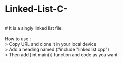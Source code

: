 # Linked-List-C-
<br>
# It is a singly linked list file.
<br>
<br>
How to use : 
<br>
 > Copy URL and clone it in your local device
 <br>
 > Add a heading named (#include "linkedlist.cpp") 
 <br>
 > Then add [int main()] function and code as you want
